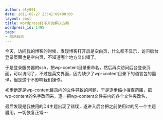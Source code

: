```yaml
---
author: ety001
date: 2011-08-27 23:41:09+00:00
layout: post
title: Wordpress打不开的解决方案
wordpress_id: 1495
tags:
- 网站日志
---
```


今天，访问我的博客的时候，发现博客打开后是空白页，什么都不显示，访问后台登录页面也是空白页，不知道哪个地方又出错了。

于是登录服务器的ssh，把wp-content目录重命名，然后再次访问后台登录页面，可以访问了，不过是英文界面，因为缺少了wp-content目录下的语言包的翻译，但是这个不影响我们操作。

初步断定是wp-content目录内的文件导致的问题，于是逐步缩小搜查范围，把wp-content的名字改回来，逐一把wp-content文件夹内的各个文件夹改名，

最后发现是我使用的D4主题出现了错误，遂进入后台把之前使用过的另一个主题启用，一切恢复正常～
